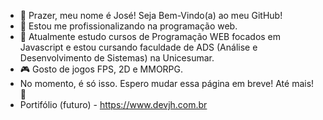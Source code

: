 - 👋 Prazer, meu nome é José! Seja Bem-Vindo(a) ao meu GitHub!
- 👀 Estou me profissionalizando na programação web.
- 🌱 Atualmente estudo cursos de Programação WEB focados em Javascript e estou cursando faculdade de ADS (Análise e Desenvolvimento de Sistemas) na Unicesumar.
- 🎮 Gosto de jogos FPS, 2D e MMORPG.
- No momento, é só isso. Espero mudar essa página em breve! Até mais! 👋
- Portifólio (futuro) - <a href="https://devjh.com.br" target="_blank">https://www.devjh.com.br</a>

<!---
DEV-HenriQ/DEV-HenriQ is a ✨ special ✨ repository because its `README.md` (this file) appears on your GitHub profile.
You can click the Preview link to take a look at your changes.
--->
